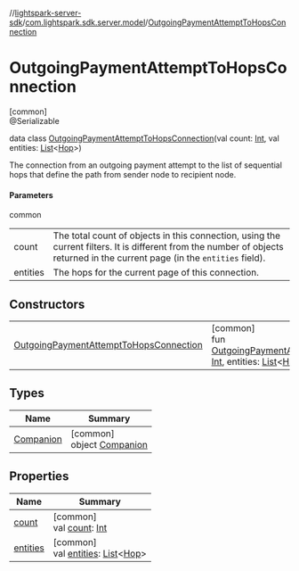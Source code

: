 //[lightspark-server-sdk](../../../index.md)/[com.lightspark.sdk.server.model](../index.md)/[OutgoingPaymentAttemptToHopsConnection](index.md)

# OutgoingPaymentAttemptToHopsConnection

[common]\
@Serializable

data class [OutgoingPaymentAttemptToHopsConnection](index.md)(val count: [Int](https://kotlinlang.org/api/latest/jvm/stdlib/kotlin/-int/index.html), val entities: [List](https://kotlinlang.org/api/latest/jvm/stdlib/kotlin.collections/-list/index.html)&lt;[Hop](../-hop/index.md)&gt;)

The connection from an outgoing payment attempt to the list of sequential hops that define the path from sender node to recipient node.

#### Parameters

common

| | |
|---|---|
| count | The total count of objects in this connection, using the current filters. It is different from the number of objects returned in the current page (in the `entities` field). |
| entities | The hops for the current page of this connection. |

## Constructors

| | |
|---|---|
| [OutgoingPaymentAttemptToHopsConnection](-outgoing-payment-attempt-to-hops-connection.md) | [common]<br>fun [OutgoingPaymentAttemptToHopsConnection](-outgoing-payment-attempt-to-hops-connection.md)(count: [Int](https://kotlinlang.org/api/latest/jvm/stdlib/kotlin/-int/index.html), entities: [List](https://kotlinlang.org/api/latest/jvm/stdlib/kotlin.collections/-list/index.html)&lt;[Hop](../-hop/index.md)&gt;) |

## Types

| Name | Summary |
|---|---|
| [Companion](-companion/index.md) | [common]<br>object [Companion](-companion/index.md) |

## Properties

| Name | Summary |
|---|---|
| [count](count.md) | [common]<br>val [count](count.md): [Int](https://kotlinlang.org/api/latest/jvm/stdlib/kotlin/-int/index.html) |
| [entities](entities.md) | [common]<br>val [entities](entities.md): [List](https://kotlinlang.org/api/latest/jvm/stdlib/kotlin.collections/-list/index.html)&lt;[Hop](../-hop/index.md)&gt; |
